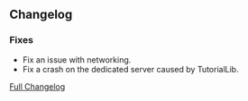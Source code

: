## Changelog

### Fixes

- Fix an issue with networking.
- Fix a crash on the dedicated server caused by TutorialLib.

[Full Changelog](https://github.com/JamCoreModding/utility-belt/compare/1.3.1+1.19.2...1.3.2+1.19.2)

